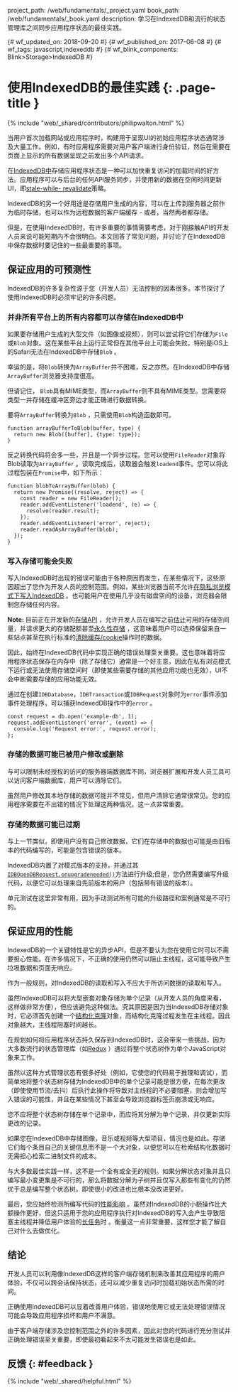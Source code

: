 project_path: /web/fundamentals/_project.yaml
book_path: /web/fundamentals/_book.yaml
description: 学习在IndexedDB和流行的状态管理库之间同步应用程序状态的最佳实践。

{# wf_updated_on: 2018-09-20 #}
{# wf_published_on: 2017-06-08 #}
{# wf_tags: javascript,indexeddb #}
{# wf_blink_components: Blink>Storage>IndexedDB #}

# 使用IndexedDB的最佳实践 {: .page-title }

{% include "web/_shared/contributors/philipwalton.html" %}

当用户首次加载网站或应用程序时，构建用于呈现UI的初始应用程序状态通常涉及大量工作。例如，有时应用程序需要对用户客户端进行身份验证，然后在需要在页面上显示的所有数据呈现之前发出多个API请求。

在[IndexedDB中](https://developer.mozilla.org/en-US/docs/Web/API/IndexedDB_API)存储应用程序状态是一种可以加快重复访问的加载时间的好方法。应用程序可以与后台的任何API服务同步，并使用新的数据在空闲时间更新UI，即[stale-while- revalidate](https://www.mnot.net/blog/2007/12/12/stale)策略。

IndexedDB的另一个好用途是存储用户生成的内容，可以在上传到服务器之前作为临时存储，也可以作为远程数据的客户端缓存 - 或者，当然两者都存储。

但是，在使用IndexedDB时，有许多重要的事情需要考虑，对于刚接触API的开发人员来说可能短期内不会很明白。本文回答了常见问题，并讨论了在IndexedDB中保存数据时要记住的一些最重要的事项。

## 保证应用的可预测性

IndexedDB的许多复杂性源于您（开发人员）无法控制的因素很多。本节探讨了使用IndexedDB时必须牢记的许多问题。

### 并非所有平台上的所有内容都可以存储在IndexedDB中

如果要存储用户生成的大型文件（如图像或视频），则可以尝试将它们存储为`File`或`Blob`对象。这在某些平台上运行正常但在其他平台上可能会失败。特别是iOS上的Safari无法在IndexedDB中存储`Blob` 。

幸运的是，将`Blob`转换为`ArrayBuffer`并不困难，反之亦然。在IndexedDB中存储`ArrayBuffer`浏览器支持度很高。

但请记住， `Blob`具有MIME类型，而`ArrayBuffer`则不具有MIME类型。您需要将类型一并存储在缓冲区旁边才能正确进行数据转换。

要将`ArrayBuffer`转换为`Blob` ，只需使用`Blob`构造函数即可。

```
function arrayBufferToBlob(buffer, type) {
  return new Blob([buffer], {type: type});
}
```

反之转换代码将会多一些，并且是一个异步过程。您可以使用`FileReader`对象将Blob读取为`ArrayBuffer` 。读取完成后，读取器会触发`loadend`事件。您可以将此过程包装在`Promise`中，如下所示：

```
function blobToArrayBuffer(blob) {
  return new Promise((resolve, reject) => {
    const reader = new FileReader();
    reader.addEventListener('loadend', (e) => {
      resolve(reader.result);
    });
    reader.addEventListener('error', reject);
    reader.readAsArrayBuffer(blob);
  });
}
```

### 写入存储可能会失败

写入IndexedDB时出现的错误可能由于各种原因而发生，在某些情况下，这些原因超出了您作为开发人员的控制范围。例如，某些浏览器当前不允许[在隐私浏览模式下写入IndexedDB](https://developer.mozilla.org/en-US/docs/Web/API/IndexedDB_API#Browser_compatibility) 。也可能用户在使用几乎没有磁盘空间的设备，浏览器会限制您存储任何内容。

<aside><strong>Note: </strong>目前正在开发新的<a href="https://storage.spec.whatwg.org/">存储API</a> ，允许开发人员在编写之前<a href="https://storage.spec.whatwg.org/#usage-and-quota">估计</a>可用的存储空间量，并请求更大的存储配额甚至<a href="https://storage.spec.whatwg.org/#persistence">永久性存储</a> ，这意味着用户可以选择保留来自一些站点甚至在执行标准的<a href="https://support.google.com/accounts/answer/32050">清除缓存/cookie</a>操作时的数据。</aside>

因此，始终在IndexedDB代码中实现正确的错误处理至关重要。这也意味着将应用程序状态保存在内存中（除了存储它）通常是一个好主意，因此在私有浏览模式下运行或无法使用存储空间时（即使某些需要存储的其他应用功能也无效），UI不会中断需要存储的应用功能无效。

通过在创建`IDBDatabase`，`IDBTransaction`或`IDBRequest`对象时为`error`事件添加事件处理程序，可以捕获IndexedDB操作中的`error` 。

```
const request = db.open('example-db', 1);
request.addEventListener('error', (event) => {
  console.log('Request error:', request.error);
};
```

### 存储的数据可能已被用户修改或删除

与可以限制未经授权的访问的服务器端数据库不同，浏览器扩展和开发人员工具可以访问客户端数据库，用户可以清除它们。

虽然用户修改其本地存储的数据可能并不常见，但用户清除它通常很常见。您的应用程序需要在不出错的情况下处理这两种情况，这一点非常重要。

### 存储的数据可能已过期

与上一节类似，即使用户没有自己修改数据，它们在存储中的数据也可能是由旧版本的代码编写的，可能是包含错误的版本。

IndexedDB内置了对模式版本的支持，并通过其[`IDBOpenDBRequest.onupgradeneeded()`](https://developer.mozilla.org/en-US/docs/Web/API/IDBOpenDBRequest/onupgradeneeded)方法进行升级;但是，您仍然需要编写升级代码，以便它可以处理来自先前版本的用户（包括带有错误的版本）。

单元测试在这里非常有用，因为手动测试所有可能的升级路径和案例通常是不可行的。

## 保证应用的性能

IndexedDB的一个关键特性是它的异步API，但是不要认为您在使用它时可以不需要担心性能。在许多情况下，不正确的使用仍然可以阻止主线程，这可能导致产生垃圾数据和页面无响应。

作为一般规则，对IndexedDB的读取和写入不应大于所访问数据的读取和写入。

虽然IndexedDB可以将大型嵌套对象存储为单个记录（从开发人员的角度来看，这样做非常方便），但应该避免这种做法。究其原因是因为当IndexedDB存储对象时，它必须首先创建一个[结构化克隆](https://developer.mozilla.org/en-US/docs/Web/API/Web_Workers_API/Structured_clone_algorithm)对象，而结构化克隆过程发生在主线程。因此对象越大，主线程阻塞时间越长。

在规划如何将应用程序状态持久保存到IndexedDB时，这会带来一些挑战，因为大多数流行的状态管理库（如[Redux](http://redux.js.org/) ）通过将整个状态树作为单个JavaScript对象来工作。

虽然以这种方式管理状态有很多好处（例如，它使您的代码易于推理和调试），而简单地将整个状态树存储为IndexedDB中的单个记录可能是很方便，在每次更改（即使使用节流/去抖）后执行此操作将导致对主线程的不必要阻塞，则会增加写入错误的可能性，并且在某些情况下甚至会导致浏览器标签页崩溃或无响应。

您不应将整个状态树存储在单个记录中，而应将其分解为单个记录，并仅更新实际更改的记录。

如果您在IndexedDB中存储图像，音乐或视频等大型项目，情况也是如此。存储它们每个条目自己的关键信息而不是一个大对象，以便您可以在检索结构化数据时无需担心检索二进制文件的成本。

与大多数最佳实践一样，这不是一个全有或全无的规则。如果分解状态对象并且只编写最小变更集是不可行的，那么将数据分解为子树并且仅写入那些有变化的仍然优于总是编写整个状态树。即使很小的改进也比根本没改进更好。

最后，您应始终检测所编写代码的[性能影响](/web/updates/2017/06/user-centric-performance-metrics) 。虽然对IndexedDB的小额操作比大额操作更好，但这只适用于您的应用程序执行对IndexedDB的写入会产生导致阻塞主线程并降低用户体验的[长任务](/web/updates/2017/06/user-centric-performance-metrics#long_tasks)时 。衡量这一点非常重要，这样您才能了解自己对什么去做优化。

## 结论

开发人员可以利用像IndexedDB这样的客户端存储机制来改善其应用程序的用户体验，不仅可以跨会话保持状态，还可以减少重复访问时加载初始状态所需的时间。

正确使用IndexedDB可以显着改善用户体验，错误地使用它或无法处理错误情况可能会导致应用程序损坏和用户不满意。

由于客户端存储涉及您控制范围之外的许多因素，因此对您的代码进行充分测试并正确处理错误至关重要，即使最初看起来不太可能发生错误也是如此。

## 反馈 {: #feedback }

{% include "web/_shared/helpful.html" %}
